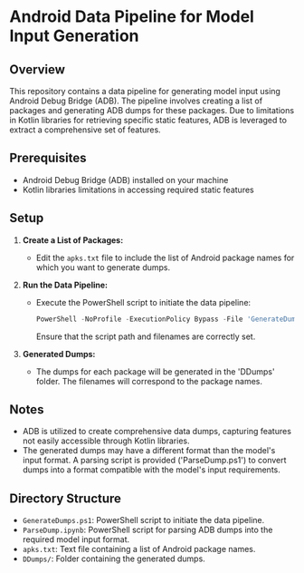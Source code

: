 # Android Data Pipeline for Model Input Generation

## Overview

This repository contains a data pipeline for generating model input using Android Debug Bridge (ADB). 
The pipeline involves creating a list of packages and generating ADB dumps for these packages.
 Due to limitations in Kotlin libraries for retrieving specific static features, ADB is leveraged to extract a comprehensive set of features.

## Prerequisites

- Android Debug Bridge (ADB) installed on your machine
- Kotlin libraries limitations in accessing required static features

## Setup



1. **Create a List of Packages:**
   - Edit the `apks.txt` file to include the list of Android package names for which you want to generate dumps.

2. **Run the Data Pipeline:**
   - Execute the PowerShell script to initiate the data pipeline:
     ```powershell
     PowerShell -NoProfile -ExecutionPolicy Bypass -File 'GenerateDumps.ps1'
     ```
     Ensure that the script path and filenames are correctly set.

3. **Generated Dumps:**
   - The dumps for each package will be generated in the 'DDumps' folder. The filenames will correspond to the package names.

## Notes

- ADB is utilized to create comprehensive data dumps, capturing features not easily accessible through Kotlin libraries.
- The generated dumps may have a different format than the model's input format. A parsing script is provided ('ParseDump.ps1') to convert dumps into a format compatible with the model's input requirements.

## Directory Structure

- `GenerateDumps.ps1`: PowerShell script to initiate the data pipeline.
- `ParseDump.ipynb`: PowerShell script for parsing ADB dumps into the required model input format.
- `apks.txt`: Text file containing a list of Android package names.
- `DDumps/`: Folder containing the generated dumps.

